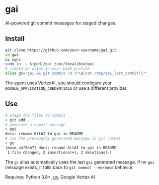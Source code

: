 # gai

AI-powered git commit messages for staged changes.

## Install

```bash
git clone https://github.com/your-username/gai.git
cd gai
uv sync
sudo ln -s $(pwd)/gai /usr/local/bin/gai
# create an alias in your bash profile
alias gc="gai && git commit -m \"\$(cat /tmp/gai_last_commit)\""
```

The agent uses VertexAI, you should configure your `GOOGLE_APPLICATION_CREDENTIALS` or use a different provider.

## Use

```bash
# stage the files to commit
> git add .
# generate a commit message
> gai
docs: rename GitAI to gai in README
# use the previously generated message in git commit
> gc
[main a4f9eb7] docs: rename GitAI to gai in README
 1 file changed, 2 insertions(+), 2 deletions(-)
```

The `gc` alias automatically uses the last `gai` generated message. If no `gai` message exists, it falls back to `git commit --verbose` behavior.

Requires: Python 3.8+, [uv](https://docs.astral.sh/uv/), Google Vertex AI